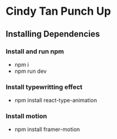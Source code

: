# Cindy Tan Punch Up
## Installing Dependencies
### Install and run npm
- npm i
- npm run dev
### Install typewritting effect
- npm install react-type-animation
### Install motion
- npm install framer-motion
